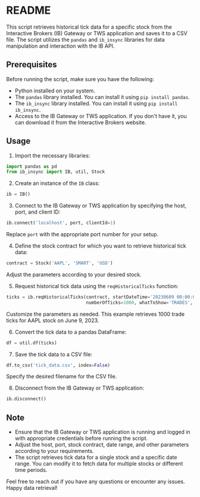 # README

This script retrieves historical tick data for a specific stock from the Interactive Brokers (IB) Gateway or TWS application and saves it to a CSV file. The script utilizes the `pandas` and `ib_insync` libraries for data manipulation and interaction with the IB API.

## Prerequisites

Before running the script, make sure you have the following:

- Python installed on your system.
- The `pandas` library installed. You can install it using `pip install pandas`.
- The `ib_insync` library installed. You can install it using `pip install ib_insync`.
- Access to the IB Gateway or TWS application. If you don't have it, you can download it from the Interactive Brokers website.

## Usage

1. Import the necessary libraries:
```python
import pandas as pd
from ib_insync import IB, util, Stock
```

2. Create an instance of the `IB` class:
```python
ib = IB()
```

3. Connect to the IB Gateway or TWS application by specifying the host, port, and client ID:
```python
ib.connect('localhost', port, clientId=1)
```
Replace `port` with the appropriate port number for your setup.

4. Define the stock contract for which you want to retrieve historical tick data:
```python
contract = Stock('AAPL', 'SMART', 'USD')
```
Adjust the parameters according to your desired stock.

5. Request historical tick data using the `reqHistoricalTicks` function:
```python
ticks = ib.reqHistoricalTicks(contract, startDateTime='20230609 00:00:00', endDateTime='20230609 23:59:59',
                              numberOfTicks=1000, whatToShow='TRADES', useRth=True)
```
Customize the parameters as needed. This example retrieves 1000 trade ticks for AAPL stock on June 9, 2023.

6. Convert the tick data to a pandas DataFrame:
```python
df = util.df(ticks)
```

7. Save the tick data to a CSV file:
```python
df.to_csv('tick_data.csv', index=False)
```
Specify the desired filename for the CSV file.

8. Disconnect from the IB Gateway or TWS application:
```python
ib.disconnect()
```

## Note

- Ensure that the IB Gateway or TWS application is running and logged in with appropriate credentials before running the script.
- Adjust the host, port, stock contract, date range, and other parameters according to your requirements.
- The script retrieves tick data for a single stock and a specific date range. You can modify it to fetch data for multiple stocks or different time periods.

Feel free to reach out if you have any questions or encounter any issues. Happy data retrieval!
